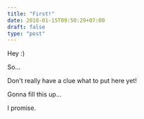 ```yaml
---
title: "First!"
date: 2018-01-15T09:50:29+07:00
draft: false
type: "post"
---
```

Hey :)

So...

Don't really have a clue what to put here yet!

Gonna fill this up...

I promise.